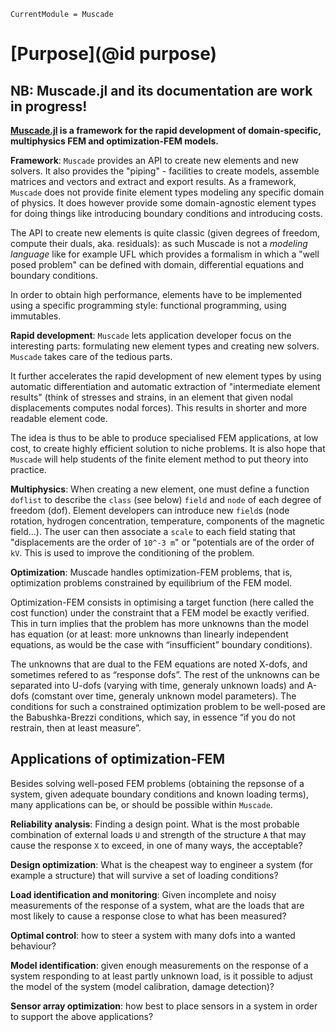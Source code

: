 ```@meta
CurrentModule = Muscade
```

# [Purpose](@id purpose)

## NB: Muscade.jl and its documentation are work in progress!

**[Muscade.jl](https://github.com/SINTEF/Muscade.jl) is a framework for the rapid development of domain-specific, multiphysics FEM and optimization-FEM models.**

**Framework**: `Muscade` provides an API to create new elements and new solvers.  It also provides the "piping" - facilities to create models, assemble matrices and vectors and extract and export results. As a framework, `Muscade` does not provide finite element types modeling any specific domain of physics.  It does however provide some domain-agnostic element types for doing things like introducing boundary conditions and introducing costs. 

The API to create new elements is quite classic (given degrees of freedom, compute their duals, aka. residuals): as such Muscade is not a *modeling language* like for example UFL which provides a formalism in which a "well posed problem" can be defined with domain, differential equations and boundary conditions.

In order to obtain high performance, elements have to be implemented using a specific programming style: functional programming, using immutables.

**Rapid development**: `Muscade` lets application developer focus on the interesting parts: formulating new element types and creating new solvers.  `Muscade` takes care of the tedious parts.

It further accelerates the rapid development of new element types by using automatic differentiation and automatic extraction of "intermediate element results" (think of stresses and strains, in an element that given nodal displacements computes nodal forces).  This results in shorter and more readable element code.

The idea is thus to be able to produce specialised FEM applications, at low cost, to create highly efficient solution to niche problems.  It is also hope that `Muscade` will help students of the finite element method to put theory into practice.

**Multiphysics**: When creating a new element, one must define a function `doflist` to describe the `class` (see below) `field` and `node` of each degree of freedom (dof). Element developers can introduce new `field`s (node rotation, hydrogen concentration, temperature, components of the magnetic field...).  The user can then associate a `scale` to each field stating that "displacements are the order of `10^-3 m`" or "potentials are of the order of `kV`.  This is used to improve the conditioning of the problem.

**Optimization**: Muscade handles optimization-FEM problems, that is, optimization problems constrained by equilibrium of the FEM model.

Optimization-FEM consists in optimising a target function (here called the cost function) under the constraint that a FEM model be exactly verified. This in turn implies that the problem has more unknowns than the model has equation (or at least: more unknowns than linearly independent equations, as would be the case with “insufficient” boundary conditions).

The unknowns that are dual to the FEM equations are noted X-dofs, and sometimes refered to as “response dofs”. The rest of the unknowns can be separated into U-dofs (varying with time, generaly unknown loads) and A-dofs (comstant over time, generaly unknown model parameters). The conditions for such a constrained optimization problem to be well-posed are the Babushka-Brezzi conditions, which say, in essence “if you do not restrain, then at least measure”.


## Applications of optimization-FEM

Besides solving well-posed FEM problems (obtaining the repsonse of a system, given adequate boundary conditions and known loading terms), many applications can be, or should be possible within `Muscade`.

**Reliability analysis**: Finding a design point. What is the most probable combination of external loads `U` and strength of the structure `A` that may cause the response `X` to exceed, in one of many ways, the acceptable?

**Design optimization**: What is the cheapest way to engineer a system (for example a structure) that will survive a set of loading conditions?

**Load identification and monitoring**: Given incomplete and noisy measurements of the response of a system, what are the loads that are most likely to cause a response close to what has been measured?

**Optimal control**: how to steer a system with many dofs into a wanted behaviour?

**Model identification**: given enough measurements on the response of a system responding to at least partly unknown load, is it possible to adjust the model of the system (model calibration, damage detection)?

**Sensor array optimization**: how best to place sensors in a system in order to support the above applications?

